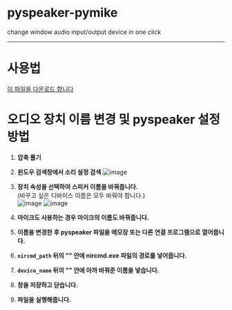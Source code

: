# pyspeaker-pymike
change window audio input/output device in one click 
<hr> 
<h1>사용법</h1>

[이 파일을 다운로드 합니다](https://github.com/Gstars01/pyspeaker-pymike/blob/main/pychanger.zip)

# 오디오 장치 이름 변경 및 pyspeaker 설정 방법

1. **압축 풀기**
2. **윈도우 검색창에서 소리 설정 검색** ![image](https://github.com/user-attachments/assets/386cf20e-3517-4dcc-8438-b304bcfe048c)

3. **장치 속성을 선택하여 스피커 이름을 바꿔줍니다.**  
   (바꾸고 싶은 디바이스 이름은 모두 바꿔야 합니다.)  
   ![image](https://github.com/user-attachments/assets/81b7fffd-57ff-48ce-96c9-b9b7e55c1fad)
   ![image](https://github.com/user-attachments/assets/a8ad469c-6b82-447d-b3e5-058914c7fbbc)
4. **마이크도 사용하는 경우 마이크의 이름도 바꿔줍니다.**
5. **이름을 변경한 후 pyspeaker 파일을 메모장 또는 다른 연결 프로그램으로 열어줍니다.**
6. **`nircmd_path` 뒤의 "" 안에 nircmd.exe 파일의 경로를 넣어줍니다.**
7. **`device_name` 뒤의 "" 안에 아까 바꿔준 이름을 넣습니다.**
8. **창을 저장하고 닫습니다.**
9. **파일을 실행해줍니다.**
